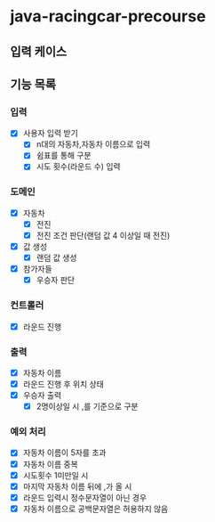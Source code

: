 # java-racingcar-precourse

## 입력 케이스

## 기능 목록

### 입력

- [x] 사용자 입력 받기
    - [x] n대의 자동차,자동차 이름으로 입력
    - [x] 쉼표를 통해 구분
    - [x] 시도 횟수(라운드 수) 입력

### 도메인

- [x] 자동차
    - [x] 전진
    - [x] 전진 조건 판단(랜덤 값 4 이상일 때 전진)
- [x] 값 생성
    - [x] 랜덤 값 생성
- [x] 참가자들
    - [x] 우승자 판단

### 컨트롤러

- [x] 라운드 진행

### 출력

- [x] 자동차 이름
- [x] 라운드 진행 후 위치 상태
- [x] 우승자 출력
    - [x] 2명이상일 시 ,를 기준으로 구분

### 예외 처리

- [x] 자동차 이름이 5자를 초과
- [x] 자동차 이름 중복
- [x] 시도횟수 1미만일 시
- [x] 마지막 자동차 이름 뒤에 ,가 올 시
- [x] 라운드 입력시 정수문자열이 아닌 경우
- [x] 자동차 이름으로 공백문자열은 허용하지 않음
